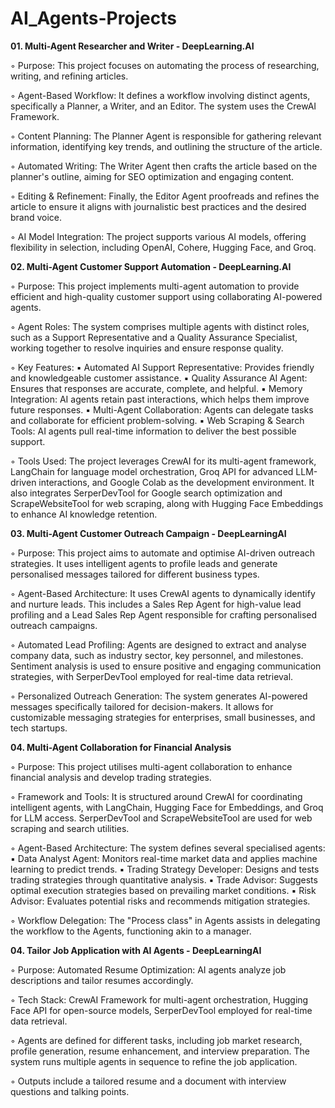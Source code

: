 # AI_Agents-Projects

**01. Multi-Agent Researcher and Writer - DeepLearning.AI**

◦ Purpose: This project focuses on automating the process of researching, writing, and refining articles.

◦ Agent-Based Workflow: It defines a workflow involving distinct agents, specifically a Planner, a Writer, and an Editor. The system uses the CrewAI Framework.

◦ Content Planning: The Planner Agent is responsible for gathering relevant information, identifying key trends, and outlining the structure of the article.

◦ Automated Writing: The Writer Agent then crafts the article based on the planner's outline, aiming for SEO optimization and engaging content.

◦ Editing & Refinement: Finally, the Editor Agent proofreads and refines the article to ensure it aligns with journalistic best practices and the desired brand voice.

◦ AI Model Integration: The project supports various AI models, offering flexibility in selection, including OpenAI, Cohere, Hugging Face, and Groq.

**02. Multi-Agent Customer Support Automation - DeepLearning.AI**

◦ Purpose: This project implements multi-agent automation to provide efficient and high-quality customer support using collaborating AI-powered agents.

◦ Agent Roles: The system comprises multiple agents with distinct roles, such as a Support Representative and a Quality Assurance Specialist, working together to resolve inquiries and ensure response quality.

◦ Key Features:
▪ Automated AI Support Representative: Provides friendly and knowledgeable customer assistance.
▪ Quality Assurance AI Agent: Ensures that responses are accurate, complete, and helpful.
▪ Memory Integration: AI agents retain past interactions, which helps them improve future responses.
▪ Multi-Agent Collaboration: Agents can delegate tasks and collaborate for efficient problem-solving.
▪ Web Scraping & Search Tools: AI agents pull real-time information to deliver the best possible support.

◦ Tools Used: The project leverages CrewAI for its multi-agent framework, LangChain for language model orchestration, Groq API for advanced LLM-driven interactions, and Google Colab as the development environment. It also integrates SerperDevTool for Google search optimization and ScrapeWebsiteTool for web scraping, along with Hugging Face Embeddings to enhance AI knowledge retention.

**03. Multi-Agent Customer Outreach Campaign - DeepLearningAI**

◦ Purpose: This project aims to automate and optimise AI-driven outreach strategies. It uses intelligent agents to profile leads and generate personalised messages tailored for different business types.

◦ Agent-Based Architecture: It uses CrewAI agents to dynamically identify and nurture leads. This includes a Sales Rep Agent for high-value lead profiling and a Lead Sales Rep Agent responsible for crafting personalised outreach campaigns.

◦ Automated Lead Profiling: Agents are designed to extract and analyse company data, such as industry sector, key personnel, and milestones. Sentiment analysis is used to ensure positive and engaging communication strategies, with SerperDevTool employed for real-time data retrieval.

◦ Personalized Outreach Generation: The system generates AI-powered messages specifically tailored for decision-makers. It allows for customizable messaging strategies for enterprises, small businesses, and tech startups.

**04. Multi-Agent Collaboration for Financial Analysis**

◦ Purpose: This project utilises multi-agent collaboration to enhance financial analysis and develop trading strategies.

◦ Framework and Tools: It is structured around CrewAI for coordinating intelligent agents, with LangChain, Hugging Face for Embeddings, and Groq for LLM access. SerperDevTool and ScrapeWebsiteTool are used for web scraping and search utilities.

◦ Agent-Based Architecture: The system defines several specialised agents:
▪ Data Analyst Agent: Monitors real-time market data and applies machine learning to predict trends.
▪ Trading Strategy Developer: Designs and tests trading strategies through quantitative analysis.
▪ Trade Advisor: Suggests optimal execution strategies based on prevailing market conditions.
▪ Risk Advisor: Evaluates potential risks and recommends mitigation strategies.

◦ Workflow Delegation: The "Process class" in Agents assists in delegating the workflow to the Agents, functioning akin to a manager.

**04. Tailor Job Application with AI Agents - DeepLearningAI**

◦ Purpose: Automated Resume Optimization: AI agents analyze job descriptions and tailor resumes accordingly.

◦ Tech Stack: CrewAI Framework for multi-agent orchestration, Hugging Face API for open-source models, SerperDevTool employed for real-time data retrieval.

◦ Agents are defined for different tasks, including job market research, profile generation, resume enhancement, and interview preparation. The system runs multiple agents in sequence to refine the job application.

◦ Outputs include a tailored resume and a document with interview questions and talking points.
